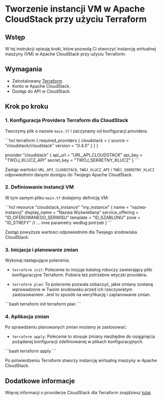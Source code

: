 # Tworzenie instancji VM w Apache CloudStack przy użyciu Terraform

## Wstęp

W tej instrukcji opisuję kroki, które pozwolą Ci stworzyć instancję wirtualnej maszyny (VM) w Apache CloudStack przy użyciu Terraform.

## Wymagania

- Zainstalowany [Terraform](https://www.terraform.io/downloads.html).
- Konto w Apache CloudStack.
- Dostęp do API w CloudStack.

## Krok po kroku

### 1. Konfiguracja Providera Terraform dla CloudStack

Tworzymy plik o nazwie `main.tf` i zaczynamy od konfiguracji providera:

\```hcl
terraform {
  required_providers {
    cloudstack = {
      source  = "cloudstack/cloudstack"
      version = "0.4.0"
    }
  }
}

provider "cloudstack" {
  api_url    = "URL_API_CLOUDSTACK"
  api_key    = "TWÓJ_KLUCZ_API"
  secret_key = "TWÓJ_SEKRETNY_KLUCZ"
}
\```

Zastąp wartości `URL_API_CLOUDSTACK`, `TWÓJ_KLUCZ_API` i `TWÓJ_SEKRETNY_KLUCZ` odpowiednimi danymi dostępu do Twojego Apache CloudStack.

### 2. Definiowanie instancji VM

W tym samym pliku `main.tf` dodajemy definicję VM:

\```hcl
resource "cloudstack_instance" "my_instance" {
  name           = "nazwa-instancji"
  display_name   = "Nazwa Wyświetlana"
  service_offering = "ID_OFEROWANEGO_SERWISU"
  template        = "ID_SZABLONU"
  zone            = "ID_STREFY"
  // ... inne parametry według potrzeb
}
\```

Zastąp powyższe wartości odpowiednimi dla Twojego środowiska CloudStack.

### 3. Inicjacja i planowanie zmian

Wykonaj następujące polecenia:

- `terraform init`: Polecenie to inicjuje katalog roboczy zawierający pliki konfiguracyjne Terraform. Pobiera też potrzebne wtyczki providera.

- `terraform plan`: To polecenie pozwala zobaczyć, jakie zmiany zostaną wprowadzone w Twoim środowisku przed ich rzeczywistym zastosowaniem. Jest to sposób na weryfikację i zaplanowanie zmian.

\```bash
terraform init
terraform plan
\```

### 4. Aplikacja zmian

Po sprawdzeniu planowanych zmian możemy je zastosować:

- `terraform apply`: Polecenie to stosuje zmiany niezbędne do osiągnięcia pożądanej konfiguracji zdefiniowanej w plikach konfiguracyjnych.

\```bash
terraform apply
\```

Po potwierdzeniu Terraform stworzy instancję wirtualną maszyny w Apache CloudStack.

## Dodatkowe informacje

Więcej informacji o providerze CloudStack dla Terraform znajdziesz [tutaj](https://registry.terraform.io/providers/cloudstack/cloudstack/latest/docs).
